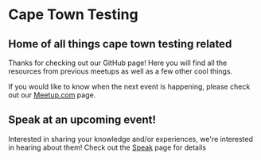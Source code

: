 # Cape Town Testing
## Home of all things cape town testing related

Thanks for checking out our GitHub page! Here you will find all the resources from previous meetups as well as a few other cool things.

If you would like to know when the next event is happening, please check out our [Meetup.com](https://www.meetup.com/cape-town-testing-meetup/) page.

## Speak at an upcoming event!
Interested in sharing your knowledge and/or experiences, we're interested in hearing about them! Check out the [Speak](Speak) page for details
